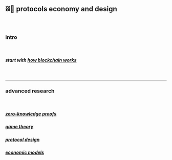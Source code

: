 ## ⛓🧱 protocols economy and design


<br>

### intro

<br>

##### start with [how blockchain works](blockchains)

<br>

---

### advanced research

<br>

##### [zero-knowledge proofs](zero_knowledge_proofs)

##### [game theory](game_theory)

##### [protocol design](protocol_design)

##### [economic models](economic_models)


<br>
